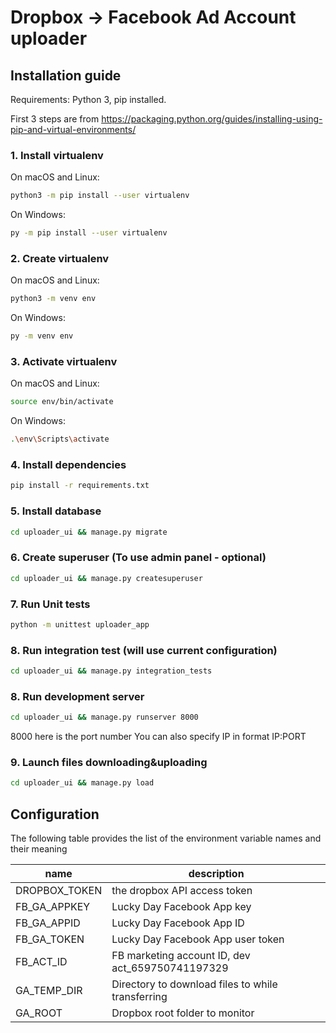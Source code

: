 # Dropbox -> Facebook Ad Account uploader

## Installation guide

Requirements: Python 3, pip installed.

First 3 steps are from <https://packaging.python.org/guides/installing-using-pip-and-virtual-environments/>

### 1. Install virtualenv

On macOS and Linux:

```sh
python3 -m pip install --user virtualenv
```

On Windows:

```sh
py -m pip install --user virtualenv
```

### 2. Create virtualenv

On macOS and Linux:

```sh
python3 -m venv env
```

On Windows:

```sh
py -m venv env
```

### 3. Activate virtualenv

On macOS and Linux:

```sh
source env/bin/activate
```

On Windows:

```sh
.\env\Scripts\activate
```

### 4. Install dependencies

```sh
pip install -r requirements.txt
```

### 5. Install database

```sh
cd uploader_ui && manage.py migrate
```

### 6. Create superuser (To use admin panel - optional)

```sh
cd uploader_ui && manage.py createsuperuser
```

### 7. Run Unit tests

```sh
python -m unittest uploader_app
```

### 8. Run integration test (will use current configuration)

```sh
cd uploader_ui && manage.py integration_tests
```

### 8. Run development server

```sh
cd uploader_ui && manage.py runserver 8000
```

8000 here is the port number
You can also specify IP in format IP:PORT

### 9. Launch files downloading&uploading

```sh
cd uploader_ui && manage.py load
```

## Configuration

The following table provides the list of the environment variable names and their meaning

| name | description |
|---|---|
| DROPBOX_TOKEN | the dropbox API access token |
| FB_GA_APPKEY | Lucky Day Facebook App key |
| FB_GA_APPID | Lucky Day Facebook App ID |
| FB_GA_TOKEN | Lucky Day Facebook App user token |
| FB_ACT_ID | FB marketing account ID, dev act_659750741197329 |
| GA_TEMP_DIR | Directory to download files to while transferring |
| GA_ROOT | Dropbox root folder to monitor |
